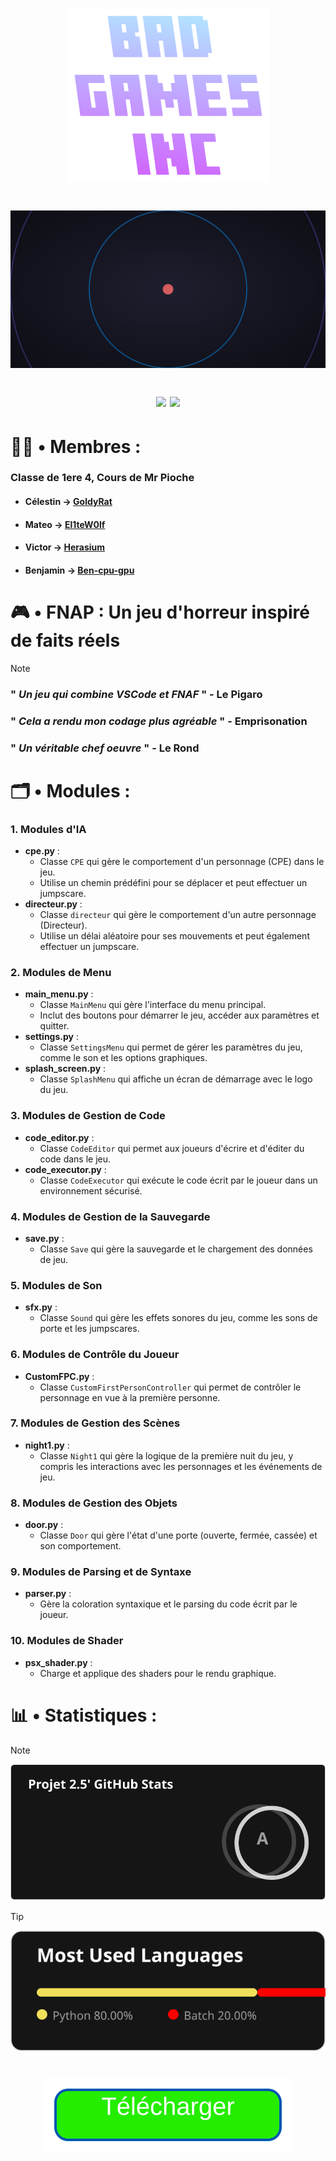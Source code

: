 <h1 align="center">


![Logo](https://github.com/El1teW0lf/2024_2025__p04_projet2.5_n1/blob/main/menus/assets/splash_menu/logo.png)

<h1 align="center">

![ Projet de NSI N°2 : FNAP](https://github.com/El1teW0lf/2024_2025__p04_projet2.5_n1/blob/main/folder/logo.svg)

  <img src="http://ForTheBadge.com/images/badges/built-with-swag.svg">
  <img src="https://forthebadge.com/images/badges/made-with-python.svg">

</h1>

# 👨‍💼 • Membres :
### Classe de 1ere 4, Cours de Mr Pioche
* #### Célestin → [GoldyRat](https://github.com/GoldyRat)
* #### Mateo → [El1teW0lf](https://github.com/El1teW0lf)
* #### Victor → [Herasium](https://github.com/Herasium)
* #### Benjamin → [Ben-cpu-gpu](https://github.com/Ben-cpu-gpu)

# 🎮 • FNAP : Un jeu d'horreur inspiré de faits réels
> [!NOTE]
> ### " *Un jeu qui combine VSCode et FNAF* " - Le Pigaro
> ### " *Cela a rendu mon codage plus agréable* " - Emprisonation
> ### " *Un véritable chef oeuvre* " - Le Rond

# 🗂️ • Modules :

### 1. **Modules d'IA**
   - **cpe.py** : 
     - Classe `CPE` qui gère le comportement d'un personnage (CPE) dans le jeu.
     - Utilise un chemin prédéfini pour se déplacer et peut effectuer un jumpscare.
   - **directeur.py** : 
     - Classe `directeur` qui gère le comportement d'un autre personnage (Directeur).
     - Utilise un délai aléatoire pour ses mouvements et peut également effectuer un jumpscare.

### 2. **Modules de Menu**
   - **main_menu.py** : 
     - Classe `MainMenu` qui gère l'interface du menu principal.
     - Inclut des boutons pour démarrer le jeu, accéder aux paramètres et quitter.
   - **settings.py** : 
     - Classe `SettingsMenu` qui permet de gérer les paramètres du jeu, comme le son et les options graphiques.
   - **splash_screen.py** : 
     - Classe `SplashMenu` qui affiche un écran de démarrage avec le logo du jeu.

### 3. **Modules de Gestion de Code**
   - **code_editor.py** : 
     - Classe `CodeEditor` qui permet aux joueurs d'écrire et d'éditer du code dans le jeu.
   - **code_executor.py** : 
     - Classe `CodeExecutor` qui exécute le code écrit par le joueur dans un environnement sécurisé.

### 4. **Modules de Gestion de la Sauvegarde**
   - **save.py** : 
     - Classe `Save` qui gère la sauvegarde et le chargement des données de jeu.

### 5. **Modules de Son**
   - **sfx.py** : 
     - Classe `Sound` qui gère les effets sonores du jeu, comme les sons de porte et les jumpscares.

### 6. **Modules de Contrôle du Joueur**
   - **CustomFPC.py** : 
     - Classe `CustomFirstPersonController` qui permet de contrôler le personnage en vue à la première personne.

### 7. **Modules de Gestion des Scènes**
   - **night1.py** : 
     - Classe `Night1` qui gère la logique de la première nuit du jeu, y compris les interactions avec les personnages et les événements de jeu.

### 8. **Modules de Gestion des Objets**
   - **door.py** : 
     - Classe `Door` qui gère l'état d'une porte (ouverte, fermée, cassée) et son comportement.

### 9. **Modules de Parsing et de Syntaxe**
   - **parser.py** : 
     - Gère la coloration syntaxique et le parsing du code écrit par le joueur.

### 10. **Modules de Shader**
  - **psx_shader.py** : 
     - Charge et applique des shaders pour le rendu graphique.

# 📊 • Statistiques :

> [!NOTE]
> ![image](https://github.com/El1teW0lf/2024_2025__p04_projet2.5_n1/blob/main/folder/test.svg)

> [!TIP]
> ![imagee](https://github.com/El1teW0lf/2024_2025__p04_projet2.5_n1/blob/main/folder/stat_langage.svg)

<h1 align="center">

  ![Logo2](https://github.com/El1teW0lf/2024_2025__p04_projet2.5_n1/blob/main/bouton.svg)
